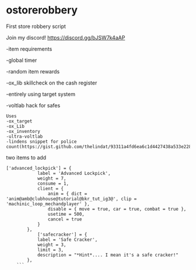 # ostorerobbery
First store robbery script

Join my discord!
https://discord.gg/bJSW7k4aAP

-item requirements

-global timer

-random item rewards

-ox_lib skillcheck on the cash register

-entirely using target system

-voltlab hack for safes
```
Uses
-ox_target
-ox_Lib
-ox_inventory
-ultra-voltlab
-lindens snippet for police count(https://gist.github.com/thelindat/93311a4fd6ea6c1d4427438a533e228c)
```

two items to add
```
['advanced_lockpick'] = {
			label = 'Advanced Lockpick',
			weight = 7,
			consume = 1,
			client = {
				anim = { dict = 'anim@amb@clubhouse@tutorial@bkr_tut_ig3@', clip = 'machinic_loop_mechandplayer' },
				disable = { move = true, car = true, combat = true },
				usetime = 500,
				cancel = true
			}
		},
    		['safecracker'] = {
			label = 'Safe Cracker',
			weight = 3,
			limit = 3,
			description = "*Hint*.... I mean it's a safe cracker!"
		},
	```
  
  

